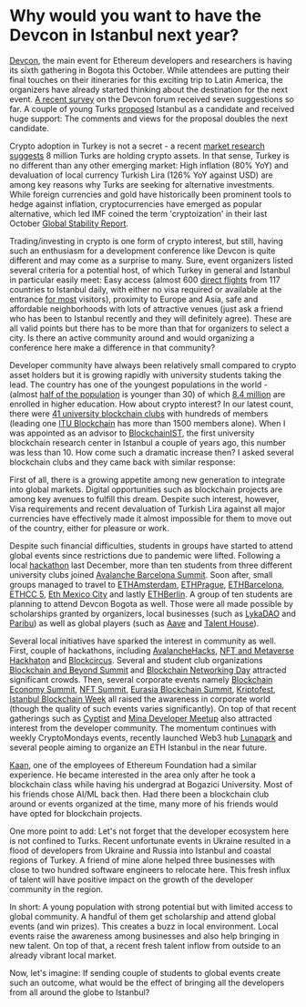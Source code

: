# Why would you want to have the Devcon in Istanbul next year?

[Devcon](https://devcon.org/), the main event for Ethereum developers and researchers is having its sixth gathering in Bogota this October. While attendees are putting their final touches on their itineraries for this exciting trip to Latin America, the organizers have already started thinking about the destination for the next event. [A recent survey](https://forum.devcon.org/c/devcon-7-location-suggestions/14) on the Devcon forum received seven suggestions so far. A couple of young Turks [proposed](https://forum.devcon.org/t/proposed-location-istanbul-turkiye/412/28) Istanbul as a candidate and received huge support: The comments and views for the proposal doubles the next candidate. 

Crypto adoption in Turkey is not a secret - a recent [market research suggests](https://www.coindeskturkiye.com/sirketler/turkiye-kripto-piyasasinin-mercek-altina-alindigi-arastirmaya-gore-kripto-parayla-islem-yapanlarin-orani-yuzde-74-artti-1342) 8 million Turks are holding crypto assets. In that sense, Turkey is no different than any other emerging market: High inflation (80% YoY) and devaluation of local currency Turkish Lira (126% YoY against USD) are among key reasons why Turks are seeking for alternative investments. While foreign currencies and gold have historically been prominent tools to hedge against inflation, cryptocurrencies have emerged as popular alternative, which led IMF coined the term 'cryptoization' in their last October [Global Stability Report](https://blogs.imf.org/2021/10/01/crypto-boom-poses-new-challenges-to-financial-stability/).

Trading/investing in crypto is one form of crypto interest, but still, having such an enthusiasm for a development conference like Devcon is quite different and may come as a surprise to many.  Sure, event organizers listed several criteria for a potential host, of which Turkey in general and Istanbul in particular easily meet: Easy access (almost 600 [direct flights](https://www.flightconnections.com/flights-to-istanbul-ist) from 117 countries to Istanbul daily, with either no visa required or available at the entrance [for most](https://en.wikipedia.org/wiki/Visa_policy_of_Turkey#Visa_policy_map) visitors), proximity to Europe and Asia, safe and affordable neighborhoods with lots of attractive venues (just ask a friend who has been to Istanbul recently and they will definitely agree). These are all valid points but there has to be more than that for organizers to select a city. Is there an active community around and would organizing a conference here make a difference in that community? 

Developer community have always been relatively small compared to crypto asset holders but it is growing rapidly with university students taking the lead. The country has one of the youngest populations in the world - (almost [half of the population](https://datacommons.org/place/country/TUR?category=Demographics#Population-by-age) is younger than 30) of which [8.4 million](https://www.trade.gov/country-commercial-guides/turkey-education) are enrolled in higher education. How about crypto interest? In our latest count, there were [41 university blockchain clubs](https://docs.google.com/spreadsheets/d/1kE0IZyaQbAXxTGGugGixiC0VRhoLIRKusCq1twtW3GI/edit#gid=0) with hundreds of members (leading one [ITU Blockchain](https://www.itublockchain.com/) has  more than 1500 members alone).  When I was appointed as an advisor to [BlockchainIST](https://blockchainist.org/), the first university blockchain research center in Istanbul a couple of years ago, this number was less than 10. How come such a dramatic increase then? I asked several blockchain clubs and they came back with similar response:

First of all, there is a growing appetite among new generation to integrate into global markets. Digital opportunities such as blockchain projects are among key avenues to fulfill this dream. Despite such interest, however, Visa requirements and recent devaluation of Turkish Lira against all major currencies have effectively made it almost impossible for them to move out of the country, either for pleasure or work.

Despite such financial difficulties, students in groups have started to attend global events since restrictions due to pandemic were lifted. Following a local [hackathon](https://istanbul.avalanchehacks.com/) last December, more than ten students from three different university clubs joined [Avalanche Barcelona Summit](https://www.avalanchesummit.com/). Soon after, small groups managed to travel to [ETHAmsterdam](https://amsterdam.ethglobal.com/), [ETHPrague](https://ethprague.com/), [ETHBarcelona](https://ethbarcelona.com/), [ETHCC 5](https://ethcc.io/), [Eth Mexico City](https://soliditydeveloper.com/eth-mexico-city) and lastly [ETHBerlin](https://ethberlin.ooo/). A group of ten students are planning to attend Devcon Bogota as well.  Those were all made possible by scholarships granted by organizers, local businesses (such as [LykaDAO](https://www.laykadao.space/) and [Paribu](https://www.paribu.com/)) as well as global players (such as [Aave](https://aave.com/) and [Talent House](https://www.talenthouse.com.tr/)). 

Several local initiatives have sparked the interest in community as well. First, couple of hackathons, including [AvalancheHacks](https://istanbul.avalanchehacks.com/), [NFT and Metaverse Hackhaton](https://hackathonturkiye.com/etkinlik/blokzincir-nft-ve-metaverse-hackathonu) and [Blockcircus](https://www.eventbrite.com/e/blockchain-egitim-hackathon-blockcircus-tickets-46836838244). Several and student club organizations [Blockchain and Beyond Summit](https://sites.google.com/view/blockchain-beyondsummit/ana-sayfa) and [Blockchain Networking Day](https://twitter.com/bogazicichain/status/1525200754792857601) attracted significant crowds. Then, several corporate events namely [Blockchain Economy Summit](https://blockchaineconomy.istanbul/en), [NFT Summit](https://nftsummit.ist/), [Eurasia Blockchain Summit](https://www.eurasiablockchain.com/), [Kriptofest](https://kriptofest.org/), [Istanbul Blockchain Week](https://istanbulblockchainweek.com/) all raised the awareness in corporate world (though the quality of such events varies significantly). On top of that recent gatherings such as [Cyptist](https://www.cryptist.org/) and [Mina Developer Meetup](https://www.eventbrite.com/e/mina-zkapp-developers-meetup-istanbul-tickets-344946232467) also attracted interest from the developer community. The momentum continues with weekly CryptoMondays events, recently launched Web3 hub [Lunapark](https://lunapark.social/) and several people aiming to organize an ETH Istanbul in the near future. 

[Kaan](https://twitter.com/kaanuzdogan), one of the employees of Ethereum Foundation had a similar experience. He became interested in the area only after he took a blockchain class while having his undergrad at Bogazici University. Most of his friends chose AI/ML back then. Had there been a blockchain club around or events organized at the time, many more of his friends would have opted for blockchain projects.

One more point to add: Let's not forget that the developer ecosystem here is not confined to Turks. Recent unfortunate events in Ukraine resulted in a flood of developers from Ukraine and Russia into Istanbul and coastal regions of Turkey. A friend of mine alone helped three businesses with close to two hundred software engineers to relocate here. This fresh influx of talent will have positive impact on the growth of the developer community in the region. 

In short: A young population with strong potential but with limited access to global community. A handful of them get scholarship and attend global events (and win prizes). This creates a buzz in local environment. Local events raise the awareness among businesses and also help bringing in new talent.  On top of that, a recent fresh talent inflow from outside to an already vibrant local market. 

Now, let's imagine: If sending couple of students to global events create such an outcome, what would be the effect of bringing all the developers from all around the globe to Istanbul? 
